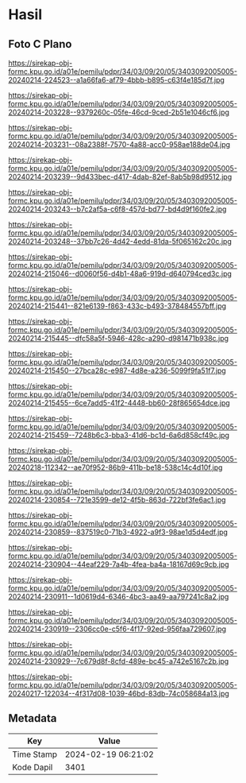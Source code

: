 # Hasil

## Foto C Plano

https://sirekap-obj-formc.kpu.go.id/a01e/pemilu/pdpr/34/03/09/20/05/3403092005005-20240214-224523--a1a66fa6-af79-4bbb-b895-c63f4e185d7f.jpg

https://sirekap-obj-formc.kpu.go.id/a01e/pemilu/pdpr/34/03/09/20/05/3403092005005-20240214-203228--9379260c-05fe-46cd-9ced-2b51e1046cf6.jpg

https://sirekap-obj-formc.kpu.go.id/a01e/pemilu/pdpr/34/03/09/20/05/3403092005005-20240214-203231--08a2388f-7570-4a88-acc0-958ae188de04.jpg

https://sirekap-obj-formc.kpu.go.id/a01e/pemilu/pdpr/34/03/09/20/05/3403092005005-20240214-203239--9d433bec-d417-4dab-82ef-8ab5b98d9512.jpg

https://sirekap-obj-formc.kpu.go.id/a01e/pemilu/pdpr/34/03/09/20/05/3403092005005-20240214-203243--b7c2af5a-c6f8-457d-bd77-bd4d9f160fe2.jpg

https://sirekap-obj-formc.kpu.go.id/a01e/pemilu/pdpr/34/03/09/20/05/3403092005005-20240214-203248--37bb7c26-4d42-4edd-81da-5f065162c20c.jpg

https://sirekap-obj-formc.kpu.go.id/a01e/pemilu/pdpr/34/03/09/20/05/3403092005005-20240214-215046--d0060f56-d4b1-48a6-919d-d640794ced3c.jpg

https://sirekap-obj-formc.kpu.go.id/a01e/pemilu/pdpr/34/03/09/20/05/3403092005005-20240214-215441--821e6139-f863-433c-b493-378484557bff.jpg

https://sirekap-obj-formc.kpu.go.id/a01e/pemilu/pdpr/34/03/09/20/05/3403092005005-20240214-215445--dfc58a5f-5946-428c-a290-d981471b938c.jpg

https://sirekap-obj-formc.kpu.go.id/a01e/pemilu/pdpr/34/03/09/20/05/3403092005005-20240214-215450--27bca28c-e987-4d8e-a236-5099f9fa51f7.jpg

https://sirekap-obj-formc.kpu.go.id/a01e/pemilu/pdpr/34/03/09/20/05/3403092005005-20240214-215455--6ce7add5-41f2-4448-bb60-28f865654dce.jpg

https://sirekap-obj-formc.kpu.go.id/a01e/pemilu/pdpr/34/03/09/20/05/3403092005005-20240214-215459--7248b6c3-bba3-41d6-bc1d-6a6d858cf49c.jpg

https://sirekap-obj-formc.kpu.go.id/a01e/pemilu/pdpr/34/03/09/20/05/3403092005005-20240218-112342--ae70f952-86b9-411b-be18-538c14c4d10f.jpg

https://sirekap-obj-formc.kpu.go.id/a01e/pemilu/pdpr/34/03/09/20/05/3403092005005-20240214-230854--721e3599-de12-4f5b-863d-722bf3fe6ac1.jpg

https://sirekap-obj-formc.kpu.go.id/a01e/pemilu/pdpr/34/03/09/20/05/3403092005005-20240214-230859--837519c0-71b3-4922-a9f3-98ae1d5d4edf.jpg

https://sirekap-obj-formc.kpu.go.id/a01e/pemilu/pdpr/34/03/09/20/05/3403092005005-20240214-230904--44eaf229-7a4b-4fea-ba4a-18167d69c9cb.jpg

https://sirekap-obj-formc.kpu.go.id/a01e/pemilu/pdpr/34/03/09/20/05/3403092005005-20240214-230911--1d0619d4-6346-4bc3-aa49-aa797241c8a2.jpg

https://sirekap-obj-formc.kpu.go.id/a01e/pemilu/pdpr/34/03/09/20/05/3403092005005-20240214-230919--2306cc0e-c5f6-4f17-92ed-956faa729607.jpg

https://sirekap-obj-formc.kpu.go.id/a01e/pemilu/pdpr/34/03/09/20/05/3403092005005-20240214-230929--7c679d8f-8cfd-489e-bc45-a742e5167c2b.jpg

https://sirekap-obj-formc.kpu.go.id/a01e/pemilu/pdpr/34/03/09/20/05/3403092005005-20240217-122034--4f317d08-1039-46bd-83db-74c058684a13.jpg


## Metadata

| Key        | Value               |
| ---------- | ------------------- |
| Time Stamp | 2024-02-19 06:21:02 |
| Kode Dapil | 3401                |



